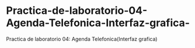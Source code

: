 # Practica-de-laboratorio-04-Agenda-Telefonica-Interfaz-grafica-
Practica de laboratorio 04: Agenda Telefonica(Interfaz grafica)
